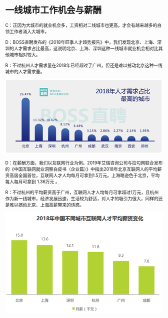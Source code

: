 # 一线城市工作机会与薪酬

C：正因为大城市的就业机会多，工资相对二线城市也更高，才会有越来越多的白领工作者涌入大城市。

D：BOSS直聘发布的《2018年旺季人才趋势报告》中，我们发现北京、上海、深圳的人才需求占比最高，这说明北京、上海、深圳这种一线城市就业机会相对比其他城市相对较大。

R：不过杭州人才需求量在2018年已经超过了广州，但还是难以撼动北京这种一线城市的人才需求量。





![](https://raw.githubusercontent.com/junstudys/images/master/2018%E5%B9%B4%E5%90%84%E5%9F%8E%E5%B8%82%E4%BA%BA%E6%89%8D%E9%9C%80%E6%B1%82%E5%8D%A0%E6%AF%94.png)



D：在薪酬方面，我们以互联网行业为例。2019年艾瑞咨询公司与拉勾网联合发布的《中国互联网就业洞察白皮书（企业篇）》中指出2018年北京互联网人的平均薪资高居全国首位，互联网人才人均每月可拿到1.5万元。上海略逊色于北京，平均每人每月可拿到 1.36万元 。

R：不过杭州的平均薪资高于广州，互联网人才人均每月可拿超过1万元，且杭州作为新一线城市，经济发展迅速，生活较为舒适，对人才的吸引力很大，同样的还是难以撼动北京、上海高薪带来的诱惑。    

![](https://raw.githubusercontent.com/junstudys/images/master/%E6%AD%A3%E6%96%B9-%E4%BA%92%E8%81%94%E7%BD%91%E5%B9%B3%E5%9D%87%E8%96%AA%E8%B5%84.png)